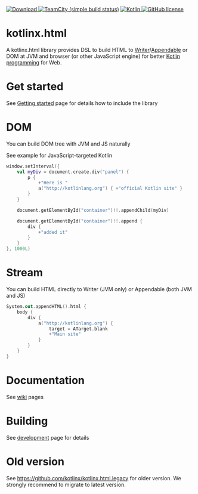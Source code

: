 [ ![Download](https://api.bintray.com/packages/kotlin/kotlinx.html/kotlinx.html/images/download.svg) ](https://bintray.com/kotlin/kotlinx.html/kotlinx.html/_latestVersion) [![TeamCity (simple build status)](https://img.shields.io/teamcity/http/teamcity.jetbrains.com/s/KotlinTools_KotlinxHtml_Build.svg)](https://teamcity.jetbrains.com/viewType.html?buildTypeId=KotlinTools_KotlinxHtml_Build&branch_Kotlin_KotlinX=%3Cdefault%3E&tab=buildTypeStatusDiv&guest=1) [ ![Kotlin](https://img.shields.io/badge/Kotlin-1.0.0--beta--3595-orange.svg) ](https://kotlinlang.org/) [![GitHub license](https://img.shields.io/badge/license-Apache%20License%202.0-green.svg?style=flat)](http://www.apache.org/licenses/LICENSE-2.0)

# kotlinx.html

A kotlinx.html library provides DSL to build HTML to [Writer](http://docs.oracle.com/javase/8/docs/api/java/io/Writer.html)/[Appendable](http://docs.oracle.com/javase/8/docs/api/java/lang/Appendable.html) or DOM at JVM and browser (or other JavaScript engine) for 
better [Kotlin programming](http://kotlinlang.org) for Web. 

# Get started

See [Getting started](https://github.com/kotlin/kotlinx.html/wiki/Getting-started) page for details how to include the library

# DOM
You can build DOM tree with JVM and JS naturally

See example for JavaScript-targeted Kotlin

```kotlin
window.setInterval({
    val myDiv = document.create.div("panel") {
        p { 
            +"Here is "
            a("http://kotlinlang.org") { +"official Kotlin site" } 
        }
    }

    document.getElementById("container")!!.appendChild(myDiv)

    document.getElementById("container")!!.append {
        div {
            +"added it"
        }
    }
}, 1000L)
```

# Stream
You can build HTML directly to Writer (JVM only) or Appendable (both JVM and JS)

```kotlin
System.out.appendHTML().html {
	body {
		div {
			a("http://kotlinlang.org") {
				target = ATarget.blank
				+"Main site"
			}
		}
	}
}
```

# Documentation

See [wiki](https://github.com/kotlin/kotlinx.html/wiki) pages

# Building 
See [development](https://github.com/kotlin/kotlinx.html/wiki/Development) page for details

# Old version

See https://github.com/kotlinx/kotlinx.html.legacy for older version. We strongly recommend to migrate to latest version.
